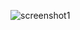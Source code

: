 ![screenshot1](https://user-images.githubusercontent.com/16614357/92402878-ff5a8e80-f0f5-11ea-9584-1ea890609ad1.png)
